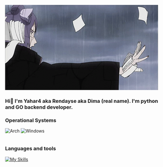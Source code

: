 ![Header](https://github.com/Yahar4/yahar4/blob/main/assets/konan-naruto.gif)

### Hi👋 I'm Yahar4 aka Rendayse aka Dima (real name). I'm python and GO backend developer.

### Operational Systems
![Arch](https://img.shields.io/badge/Arch_Linux-557C94?style=for-the-badge&logo=arch-linux&logoColor=white)
![Windows](https://img.shields.io/badge/Windows-0078D6?style=for-the-badge&logo=windows&logoColor=white)

#

### Languages and tools
[![My Skills](https://skillicons.dev/icons?i=js,html,css,wasm)](https://skillicons.dev)


